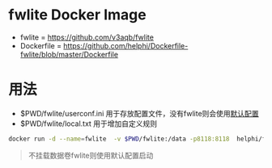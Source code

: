 # fwlite Docker Image

- fwlite = <https://github.com/v3aqb/fwlite>
- Dockerfile = <https://github.com/helphi/Dockerfile-fwlite/blob/master/Dockerfile>

# 用法

- $PWD/fwlite/userconf.ini 用于存放配置文件，没有fwlite则会使用[默认配置](https://github.com/v3aqb/fwlite/blob/master/userconf.sample.ini)
- $PWD/fwlite/local.txt 用于增加自定义规则

```sh
docker run -d --name=fwlite  -v $PWD/fwlite:/data -p8118:8118  helphi/fwlite
```

> 不挂载数据卷fwlite则使用默认配置启动
